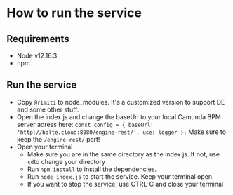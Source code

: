# How to run the service
## Requirements
- Node v12.16.3
- npm

## Run the service
- Copy `@rimiti` to node_modules. It's a customized version to support DE and some other stuff.
- Open the index.js and change the baseUrl to your local Camunda BPM server adress here: `const config = { baseUrl: 'http://bolte.cloud:8080/engine-rest/', use: logger };` Make sure to keep the `/engine-rest/` part!
- Open your terminal
    - Make sure you are in the same directory as the index.js. If not, use `cd`to change your directory
    - Run `npm install` to install the dependencies.
    - Run `node index.js` to start the service. Keep your terminal open.
    - If you want to stop the service, use CTRL-C and close your terminal